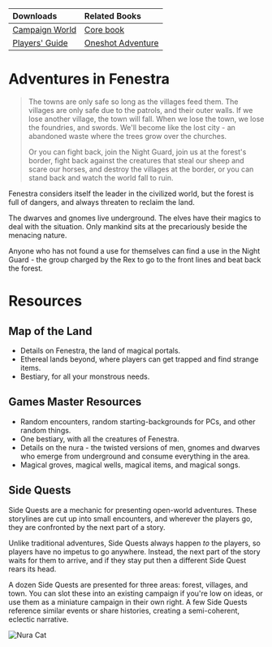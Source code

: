 <!--

# Dependencies:

- git-lfs
- inkscape (for composing svg images)
- pdflatex (loads of packages)

# config/

The config directory is a subtree, so don't touch it unless you know what you're doing.

# compiling

> make

# optional

Clone the core book into the same directory, and aif will automatically reference the rules there with page numbers and such.

-->

| Downloads                  | Related Books                  |
|:---------------------------|:-------------------------------|
| [Campaign World][aif]      | [Core book][core]              |
| [Players' Guide][guide]    | [Oneshot Adventure][oneshot]   |

# Adventures in Fenestra

> The towns are only safe so long as the villages feed them.
> The villages are only safe due to the patrols, and their outer walls.
> If we lose another village, the town will fall.
> When we lose the town, we lose the foundries, and swords.
> We'll become like the lost city - an abandoned waste where the trees grow over the churches.
>
> Or you can fight back, join the Night Guard, join us at the forest's border, fight back against the creatures that steal our sheep and scare our horses, and destroy the villages at the border, or you can stand back and watch the world fall to ruin.

Fenestra considers itself the leader in the civilized world, but the forest is full of dangers, and always threaten to reclaim the land.

The dwarves and gnomes live underground.
The elves have their magics to deal with the situation.
Only mankind sits at the precariously beside the menacing nature.

Anyone who has not found a use for themselves can find a use in the Night Guard - the group charged by the Rex to go to the front lines and beat back the forest.

# Resources

## Map of the Land

- Details on Fenestra, the land of magical portals.
- Ethereal lands beyond, where players can get trapped and find strange items.
- Bestiary, for all your monstrous needs.

## Games Master Resources

- Random encounters, random starting-backgrounds for PCs, and other random things.
- One bestiary, with all the creatures of Fenestra.
- Details on the nura - the twisted versions of men, gnomes and dwarves who emerge from underground and consume everything in the area.
- Magical groves, magical wells, magical items, and magical songs.

## Side Quests

Side Quests are a mechanic for presenting open-world adventures.
These storylines are cut up into small encounters, and wherever the players go, they are confronted by the next part of a story.

Unlike traditional adventures, Side Quests always happen *to* the players, so players have no impetus to go anywhere.
Instead, the next part of the story waits for them to arrive, and if they stay put then a different Side Quest rears its head.

A dozen Side Quests are presented for three areas: forest, villages, and town.
You can slot these into an existing campaign if you're low on ideas, or use them as a miniature campaign in their own right.
A few Side Quests reference similar events or share histories, creating a semi-coherent, eclectic narrative.

![Nura Cat](images/Unknown/wizard_and_cat.jpg)

[aif]: https://gitlab.com/bindrpg/aif/-/jobs/artifacts/master/raw/aif.pdf?job=compile_pdf
[core]: https://gitlab.com/bindrpg/core
[oneshot]: https://gitlab.com/bindrpg/oneshot/-/jobs/artifacts/master/raw/horde_escape_oneshot.pdf?job=compile_pdf
[guide]: https://gitlab.com/bindrpg/aif/-/jobs/artifacts/master/raw/players_guide.pdf?job=compile_pdf
